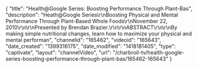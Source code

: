 {
    "title": "Health@Google Series: Boosting Performance Through Plant-Bas",
    "description": "Heath@Google Series\r\nBoosting Physical and Mental Performance Through Plant-Based Whole Foods\r\nNovember 22, 2010\r\n\r\nPresented by Brendan Brazier.\r\n\r\nABSTRACT\r\n\r\nBy making simple nutritional changes, learn how to maximize your physical and mental performan",
    "channelid": "165462",
    "videoid": "165643",
    "date_created": "1399316175",
    "date_modified": "1418181405",
    "type": "captivate",
    "layout": "channelVideo",
    "url": "\/charbroil-tv\/health-google-series-boosting-performance-through-plant-bas\/165462-165643"
}